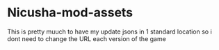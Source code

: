 # Nicusha-mod-assets

This is pretty muuch to have my update jsons in 1 standard location so i dont need to change the URL each version of the game
